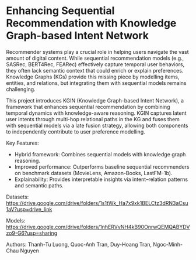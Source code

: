 # Enhancing Sequential Recommendation with Knowledge Graph-based Intent Network

Recommender systems play a crucial role in helping users navigate the vast amount of digital content. While sequential recommendation models (e.g., SASRec, BERT4Rec, FEARec) effectively capture temporal user behaviors, they often lack semantic context that could enrich or explain preferences. Knowledge Graphs (KGs) provide this missing piece by modelling items, entities, and relations, but integrating them with sequential models remains challenging.

This project introduces KGIN (Knowledge Graph-based Intent Network), a framework that enhances sequential recommendation by combining temporal dynamics with knowledge-aware reasoning. KGIN captures latent user intents through multi-hop relational paths in the KG and fuses them with sequential models via a late fusion strategy, allowing both components to independently contribute to user preference modelling.

Key Features:
- Hybrid framework: Combines sequential models with knowledge graph reasoning.
- Improved performance: Outperforms baseline sequential recommenders on benchmark datasets (MovieLens, Amazon-Books, LastFM-1b).
- Explainability: Provides interpretable insights via intent–relation patterns and semantic paths.

Datasets: https://drive.google.com/drive/folders/1s1tWk_Ha7x9xk1BELCtz3dRN3aCsu1aV?usp=drive_link

Models: https://drive.google.com/drive/folders/1nhERVvNH4kB90OnrwQEMQABYDVzo9-G6?usp=sharing

Authors: Thanh-Tu Luong, Quoc-Anh Tran, Duy-Hoang Tran, Ngoc-Minh-Chau Nguyen
